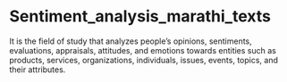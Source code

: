 # Sentiment_analysis_marathi_texts
It is the field of study that analyzes people’s opinions, sentiments, evaluations, appraisals, attitudes, and emotions towards entities such as products, services, organizations, individuals, issues, events, topics, and their attributes.
